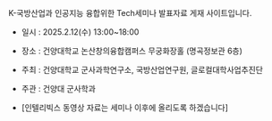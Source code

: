 K-국방산업과 인공지능 융합위한 Tech세미나 발표자료 게재 사이트입니다.

- 일시 : 2025.2.12(수) 13:00~18:00
- 장소 : 건양대학교 논산창의융합캠퍼스 무궁화장홀 (명곡정보관 6층)
- 주최 : 건양대학교 군사과학연구소, 국방산업연구원, 글로컬대학사업추진단
- 주관 : 건양대 군사학과

- [인텔리빅스 동영상 자료는 세미나 이후에 올리도록 하겠습니다]
